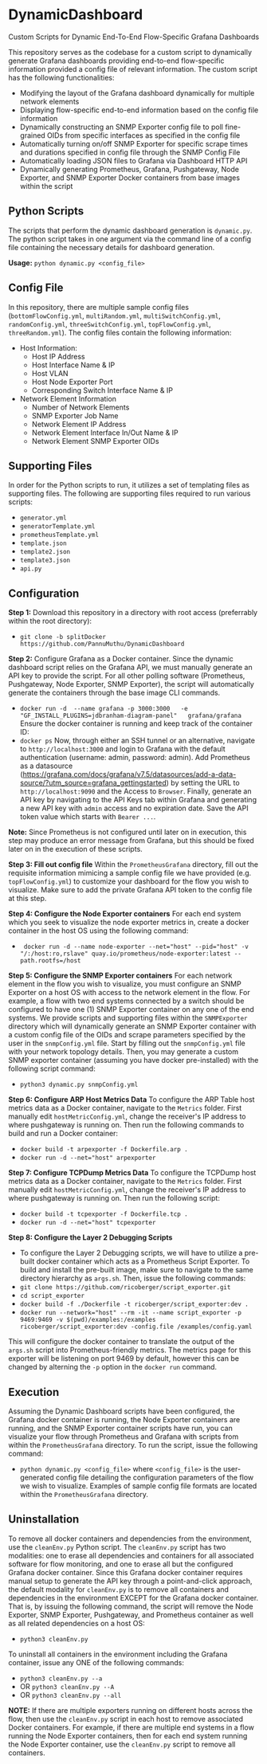 # DynamicDashboard
Custom Scripts for Dynamic End-To-End Flow-Specific Grafana Dashboards

This repository serves as the codebase for a custom script to dynamically generate Grafana dashboards providing end-to-end flow-specific information provided a config file of relevant information.
The custom script has the following functionalities:
- Modifying the layout of the Grafana dashboard dynamically for multiple network elements
- Displaying flow-specific end-to-end information based on the config file information
- Dynamically constructing an SNMP Exporter config file to poll fine-grained OIDs from specific interfaces as specified in the config file
- Automatically turning on/off SNMP Exporter for specific scrape times and durations specified in config file through the SNMP Config File
- Automatically loading JSON files to Grafana via Dashboard HTTP API
- Dynamically generating Prometheus, Grafana, Pushgateway, Node Exporter, and SNMP Exporter Docker containers from base images within the script

## Python Scripts
The scripts that perform the dynamic dashboard generation is ```dynamic.py```. The python script takes in one argument via the command line of a config file containing the necessary details for dashboard generation. 

**Usage:** ```python dynamic.py <config_file>```

## Config File
In this repository, there are multiple sample config files (```bottomFlowConfig.yml```, ```multiRandom.yml```, ```multiSwitchConfig.yml```, ```randomConfig.yml```, ```threeSwitchConfig.yml```, ```topFlowConfig.yml```, ```threeRandom.yml```). 
The config files contain the following information: 
- Host Information:
  - Host IP Address
  - Host Interface Name & IP
  - Host VLAN
  - Host Node Exporter Port
  - Corresponding Switch Interface Name & IP
- Network Element Information
  - Number of Network Elements
  - SNMP Exporter Job Name
  - Network Element IP Address
  - Network Element Interface In/Out Name & IP
  - Network Element SNMP Exporter OIDs

## Supporting Files
In order for the Python scripts to run, it utilizes a set of templating files as supporting files. The following are supporting files required to run various scripts:
  - ```generator.yml```
  - ```generatorTemplate.yml```
  - ```prometheusTemplate.yml```
  - ```template.json```
  - ```template2.json```
  - ```template3.json```
  - ```api.py```

## Configuration

**Step 1:**
Download this repository in a directory with root access (preferrably within the root directory):
- ```git clone -b splitDocker https://github.com/PannuMuthu/DynamicDashboard```

**Step 2:** Configure Grafana as a Docker container. Since the dynamic dashboard script relies on the Grafana API, we must manually generate an API key to provide the script. For all other polling software (Prometheus, Pushgateway, Node Exporter, SNMP Exporter), the script will automatically generate the containers through the base image CLI commands.
- ```docker run -d  --name grafana -p 3000:3000   -e "GF_INSTALL_PLUGINS=jdbranham-diagram-panel"   grafana/grafana```
Ensure the docker container is running and keep track of the container ID: 
- ```docker ps```
Now, through either an SSH tunnel or an alternative, navigate to ```http://localhost:3000``` and login to Grafana with the default authentication (username: admin, password: admin). Add Prometheus as a datasource (https://grafana.com/docs/grafana/v7.5/datasources/add-a-data-source/?utm_source=grafana_gettingstarted) by setting the URL to ```http://localhost:9090``` and the Access to ```Browser```. 
Finally, generate an API key by navigating to the API Keys tab within Grafana and generating a new API key with ```admin``` access and no expiration date. Save the API token value which starts with ```Bearer ...```. 

**Note:** Since Prometheus is not configured until later on in execution, this step may produce an error message from Grafana, but this should be fixed later on in the execution of these scripts. 

**Step 3: Fill out config file**
Within the ```PrometheusGrafana``` directory, fill out the requisite information mimicing a sample config file we have provided (e.g. ```topFlowConfig.yml```) to customize your dashboard for the flow you wish to visualize. Make sure to add the private Grafana API token to the config file at this step.

**Step 4: Configure the Node Exporter containers**
For each end system which you seek to visualize the node exporter metrics in, create a docker container in the host OS using the following command: 
- ``` docker run -d --name node-exporter --net="host" --pid="host" -v "/:/host:ro,rslave" quay.io/prometheus/node-exporter:latest --path.rootfs=/host```
     
**Step 5: Configure the SNMP Exporter containers**
For each network element in the flow you wish to visualize, you must configure an SNMP Exporter on a host OS with access to the network element in the flow. For example, a flow with two end systems connected by a switch should be configured to have one (1) SNMP Exporter container on any one of the end systems. We provide scripts and supporting files within the ```SNMPExporter``` directory which will dynamically generate an SNMP Exporter container with a custom config file of the OIDs and scrape parameters specified by the user in the ```snmpConfig.yml``` file. Start by filling out the ```snmpConfig.yml``` file with your network topology details. Then, you may generate a custom SNMP exporter container (assuming you have docker pre-installed) with the following script command: 
- ```python3 dynamic.py snmpConfig.yml```

**Step 6: Configure ARP Host Metrics Data**
To configure the ARP Table host metrics data as a Docker container, navigate to the ```Metrics``` folder.
First manually edit ```hostMetricConfig.yml```, change the receiver's IP address to where pushgateway is running on.
Then run the following commands to build and run a Docker container:
- ```docker build -t arpexporter -f Dockerfile.arp .```
- ```docker run -d --net="host" arpexporter```

**Step 7: Configure TCPDump Metrics Data**
To configure the TCPDump host metrics data as a Docker container, navigate to the ```Metrics``` folder.
First manually edit ```hostMetricConfig.yml```, change the receiver's IP address to where pushgateway is running on.
Then run the following script:
- ```docker build -t tcpexporter -f Dockerfile.tcp .```
- ```docker run -d --net="host" tcpexporter```

**Step 8: Configure the Layer 2 Debugging Scripts**
- To configure the Layer 2 Debugging scripts, we will have to utilize a pre-built docker container which acts as a Prometheus Script Exporter. To build and install the pre-built image, make sure to navigate to the same directory hierarchy as ```args.sh```. Then, issue the following commands:
 - ``` git clone https://github.com/ricoberger/script_exporter.git ```
 - ``` cd script_exporter ```
 - ``` docker build -f ./Dockerfile -t ricoberger/script_exporter:dev . ```
 - ``` docker run --network="host" --rm -it --name script_exporter -p 9469:9469 -v $(pwd)/examples:/examples ricoberger/script_exporter:dev -config.file /examples/config.yaml ```

This will configure the docker container to translate the output of the ```args.sh``` script into Prometheus-friendly metrics. The metrics page for this exporter will be listening on port 9469 by default, however this can be changed by alterning the ```-p``` option in the ```docker run``` command. 


## Execution

Assuming the Dynamic Dashboard scripts have been configured, the Grafana docker container is running, the Node Exporter containers are running, and the SNMP Exporter container scripts have run, you can visualize your flow through Prometheus and Grafana with scripts from within the ```PrometheusGrafana``` directory. To run the script, issue the following command:
- ```python dynamic.py <config_file>```
where ```<config_file>``` is the user-generated config file detailing the configuration parameters of the flow we wish to visualize. Examples of sample config file formats are located within the ```PrometheusGrafana``` directory. 

## Uninstallation

To remove all docker containers and dependencies from the environment, use the ```cleanEnv.py``` Python script. The ```cleanEnv.py``` script has two modalities: one to erase all dependencies and containers for all associated software for flow monitoring, and one to erase all but the configured Grafana docker container. Since this Grafana docker container requires manual setup to generate the API key through a point-and-click approach, the default modality for ```cleanEnv.py``` is to remove all containers and dependencies in the environment EXCEPT for the Grafana docker container. That is, by issuing the following command, the script will remove the Node Exporter, SNMP Exporter, Pushgateway, and Prometheus container as well as all related dependencies on a host OS:
- ```python3 cleanEnv.py```

To uninstall all containers in the environment including the Grafana container, issue any ONE of the following commands: 
- ```python3 cleanEnv.py --a```
- OR ```python3 cleanEnv.py --A```
- OR ```python3 cleanEnv.py --all```

**NOTE:** If there are multiple exporters running on different hosts across the flow, then use the ```cleanEnv.py``` script in each host to remove associated Docker containers. For example, if there are multiple end systems in a flow running the Node Exporter containers, then for each end system running the Node Exporter container, use the ```cleanEnv.py``` script to remove all containers. 
